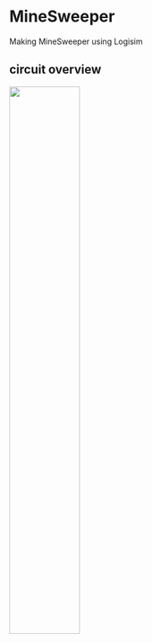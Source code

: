 # MineSweeper
Making MineSweeper using Logisim

## circuit overview
<img width="50%" src="[poster.pdf](https://github.com/user-attachments/files/16884817/poster.pdf)"/>
